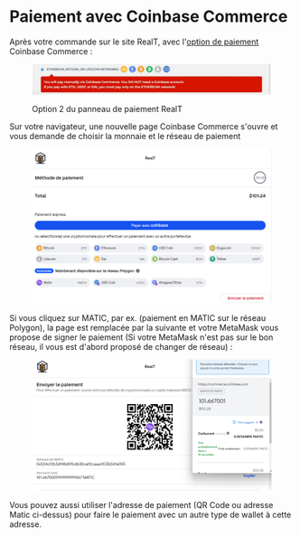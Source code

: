 # Paiement avec Coinbase Commerce

Après votre commande sur le site RealT, avec l'[option de paiement](mode-de-paiement-realt.md)  Coinbase Commerce :&#x20;

<figure><img src="../../../.gitbook/assets/image (16) (1).png" alt=""><figcaption><p>Option 2 du panneau de paiement RealT</p></figcaption></figure>

Sur votre navigateur, une nouvelle page Coinbase Commerce s'ouvre et vous demande de choisir la monnaie et le réseau de paiement&#x20;

<figure><img src="../../../.gitbook/assets/image (46).png" alt=""><figcaption></figcaption></figure>

Si vous cliquez sur MATIC, par ex. (paiement en MATIC sur le réseau Polygon), la page est remplacée par la suivante et votre MetaMask vous propose de signer le paiement (Si votre MetaMask n'est pas sur le bon réseau, il vous est d'abord proposé de changer de réseau) : &#x20;

<figure><img src="../../../.gitbook/assets/image (40).png" alt=""><figcaption></figcaption></figure>

Vous pouvez aussi utiliser l'adresse de paiement (QR Code ou adresse Matic ci-dessus) pour faire le paiement avec un autre type de wallet à cette adresse.

